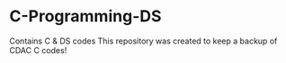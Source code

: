 # C-Programming-DS
Contains C &amp; DS codes
This repository was created to keep a backup of CDAC C codes! 
